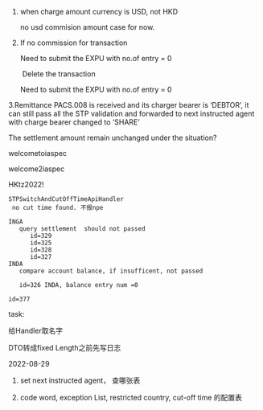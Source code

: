 1. when charge amount currency is USD, not HKD

      no usd commision amount case for now.  

2. If no commission for transaction 

   Need to submit the EXPU with no.of entry = 0

   ​    Delete the transaction 

   Need to submit the EXPU with no.of entry = 0

   

3.Remittance PACS.008 is received and its charger bearer is ‘DEBTOR’, it can still pass all the STP validation and forwarded to next instructed agent with charge bearer changed to ‘SHARE’

 The settlement amount remain unchanged under the situation?  



welcometoiaspec

welcome2iaspec

HKtz2022!

```
STPSwitchAndCutOffTimeApiHandler
 no cut time found. 不报npe
 
INGA
   query settlement  should not passed
      id=329
      id=325 
      id=328
      id=327
INDA
   compare account balance, if insufficent, not passed
   
   id=326 INDA, balance entry num =0

id=377
```

task:

给Handler取名字

DTO转成fixed Length之前先写日志

2022-08-29

1. set next instructed agent， 查哪张表 

2. code word, exception List, restricted country, cut-off time  的配置表